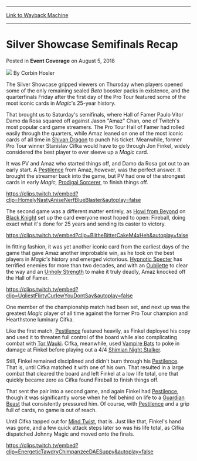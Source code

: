 
---
[Link to Wayback Machine](https://web.archive.org/web/20181110225212/https://magic.wizards.com/en/events/coverage/pt25a/silver-showcase-sf-recap-2018-08-04)

[_metadata_:author]:- "Corbin Hosler"
[_metadata_:description]:- "The Silver Showcase gripped viewers on Thursday when players opened some of the only remaining sealed Beta booster packs in existence, and the quarterfinals Friday after the first day of the Pro Tour featured some of the most iconic cards in Magic's 25-year history."
[_metadata_:generator]:- "Drupal 7 (http://drupal.org)"
[_metadata_:node]:- "1330656"
[_metadata_:path_date]:- "2018-08-04"
[_metadata_:publish_date]:- "2018-08-05"
[_metadata_:source]:- "div-main-content"
[_metadata_:title]:- "Silver Showcase Semifinals Recap"
[_metadata_:wayback_capture_timestamp]:- "2018-11-10 22:52:12"
[_metadata_:wayback_raw_url]:- "https://web.archive.org/web/20181110225212id_/https://magic.wizards.com/en/events/coverage/pt25a/silver-showcase-sf-recap-2018-08-04"
[_metadata_:wayback_url]:- "https://magic.wizards.com/en/events/coverage/pt25a/silver-showcase-sf-recap-2018-08-04"
---


Silver Showcase Semifinals Recap
================================



 Posted in **Event Coverage**
 on August 5, 2018 






![](https://media.magic.wizards.com/styles/auth_small/public/images/person/hosler.jpg)
By Corbin Hosler











The Silver Showcase gripped viewers on Thursday when players opened some of the only remaining sealed *Beta* booster packs in existence, and the quarterfinals Friday after the first day of the Pro Tour featured some of the most iconic cards in *Magic*'s 25-year history.


That brought us to Saturday's semifinals, where Hall of Famer Paulo Vitor Damo da Rosa squared off against Jason "Amaz" Chan, one of Twitch's most popular card game streamers. The Pro Tour Hall of Famer had rolled easily through the quarters, while Amaz leaned on one of the most iconic cards of all time in [Shivan Dragon](http://gatherer.wizards.com/Pages/Card/Details.aspx?name=Shivan+Dragon) to punch his ticket. Meanwhile, former Pro Tour winner Stanislav Cifka would have to go through Jon Finkel, widely considered the best player to ever sleeve up a *Magic* card.


It was PV and Amaz who started things off, and Damo da Rosa got out to an early start. A [Pestilence](http://gatherer.wizards.com/Pages/Card/Details.aspx?name=Pestilence) from Amaz, however, was the perfect answer. It brought the streamer back into the game, but PV had one of the strongest cards in early *Magic,* [Prodigal Sorcerer](http://gatherer.wizards.com/Pages/Card/Details.aspx?name=Prodigal+Sorcerer), to finish things off.


<https://clips.twitch.tv/embed?clip=HomelyNastyAniseNerfBlueBlaster&autoplay=false>


The second game was a different matter entirely, as [Howl from Beyond](http://gatherer.wizards.com/Pages/Card/Details.aspx?name=Howl+from+Beyond) on [Black Knight](http://gatherer.wizards.com/Pages/Card/Details.aspx?name=Black+Knight) set up the card everyone most hoped to open: Fireball, doing exact what it's done for 25 years and sending its caster to victory.


<https://clips.twitch.tv/embed?clip=BlitheBitterCakeM4xHeh&autoplay=false>


In fitting fashion, it was yet another iconic card from the earliest days of the game that gave Amaz another improbable win, as he took on the best players in *Magic's* history and emerged victorious. [Hypnotic Specter](http://gatherer.wizards.com/Pages/Card/Details.aspx?name=Hypnotic+Specter) has terrified enemies for more than two decades, and with an [Oubliette](http://gatherer.wizards.com/Pages/Card/Details.aspx?name=Oubliette) to clear the way and an [Unholy Strength](http://gatherer.wizards.com/Pages/Card/Details.aspx?name=Unholy+Strength) to make it truly deadly, Amaz knocked off the Hall of Famer.


<https://clips.twitch.tv/embed?clip=UgliestFlirtyCurlewYouDontSay&autoplay=false>


One member of the championship match had been set, and next up was the greatest *Magic* player of all time against the former Pro Tour champion and Hearthstone luminary Cifka.


Like the first match, [Pestilence](http://gatherer.wizards.com/Pages/Card/Details.aspx?name=Pestilence) featured heavily, as Finkel deployed his copy and used it to threaten full control of the board while also complicating combat with [Tor Wauki](http://gatherer.wizards.com/Pages/Card/Details.aspx?name=Tor+Wauki). Cifka, meanwhile, used [Vampire Bats](http://gatherer.wizards.com/Pages/Card/Details.aspx?name=Vampire+Bats) to poke in damage at Finkel before playing out a 4/4 [Shimian Night Stalker](http://gatherer.wizards.com/Pages/Card/Details.aspx?name=Shimian+Night+Stalker).


Still, Finkel remained disciplined and didn't burn through his [Pestilence](http://gatherer.wizards.com/Pages/Card/Details.aspx?name=Pestilence). That is, until Cifka matched it with one of his own. That resulted in a large combat that cleared the board and left Finkel at a low life total, one that quickly became zero as Cifka found Fireball to finish things off.


That sent the pair into a second game, and again Finkel had [Pestilence](http://gatherer.wizards.com/Pages/Card/Details.aspx?name=Pestilence), though it was significantly worse when he fell behind on life to a [Guardian Beast](http://gatherer.wizards.com/Pages/Card/Details.aspx?name=Guardian+Beast) that consistently pressured him. Of course, with [Pestilence](http://gatherer.wizards.com/Pages/Card/Details.aspx?name=Pestilence) and a grip full of cards, no game is out of reach.


Until Cifka tapped out for [Mind Twist](http://gatherer.wizards.com/Pages/Card/Details.aspx?name=Mind+Twist), that is. Just like that, Finkel's hand was gone, and a few quick attack steps later so was his life total, as Cifka dispatched Johnny Magic and moved onto the finals.


<https://clips.twitch.tv/embed?clip=EnergeticTawdryChimpanzeeDAESuppy&autoplay=false>







